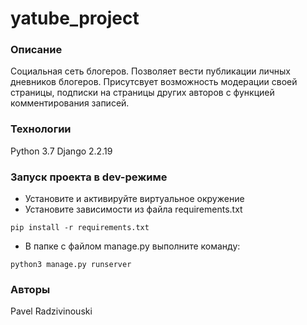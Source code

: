 # yatube_project
### Описание
Социальная сеть блогеров. Позволяет вести публикации личных дневников блогеров. 
Присутсвует возможность модерации своей страницы, подписки на страницы других авторов 
с функцией комментирования записей.
### Технологии
Python 3.7
Django 2.2.19
### Запуск проекта в dev-режиме
- Установите и активируйте виртуальное окружение
- Установите зависимости из файла requirements.txt
```
pip install -r requirements.txt
``` 
- В папке с файлом manage.py выполните команду:
```
python3 manage.py runserver
```
### Авторы
Pavel Radzivinouski